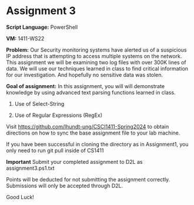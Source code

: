 ﻿# Assignment 3

**Script Language:** PowerShell

**VM:** 1411-WS22

**Problem:** Our Security monitoring systems have alerted us of a suspicious IP address that is 
  attempting to access multiple systems on the network. This assignment we will be examining 
  two log files with over 300K lines of data. We will use our techniques learned in class to 
  find critical information for our investigation. And hopefully no sensitive data was stolen.

**Goal of assignment:** In this assignment, you will will demonstrate knowledge by using advanced text parsing functions learned in class.

1. Use of Select-String

2. Use of Regular Expressions (RegEx)

Visit https://github.com/lhundt-ung/CSCI1411-Spring2024 to obtain directions on how to sync the base assignment file to your lab machine.

If you have been successful in cloning the directory as in Assignment1, you only need to run git pull inside of CS1411

**Important** Submit your completed assignment to D2L as assignment3.ps1.txt

Points will be deducted for not submitting the assignment correctly. Submissions will only be accepted through D2L. 

Good Luck!
